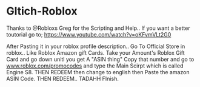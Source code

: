 # Gltich-Roblox
Thanks to @Robloxs Greg for the Scripting and Help.. If you want a better toutorial go to; https://www.youtube.com/watch?v=oKFvmVLt2G0 

After Pasting it in your roblox profile description.. Go To Official Store in roblox.. Like Roblox Amazon gift Cards. Take your Amount's Roblox Gift Card and go down unitl you get
A "ASIN thing" Copy that number and go to www.roblox.com/promocodes and type the Main Scirpt which is called Engine S8. THEN REDEEM then change to english then Paste the 
amazon ASIN Code. THEN REDEEM.. TADAHH FInish.
